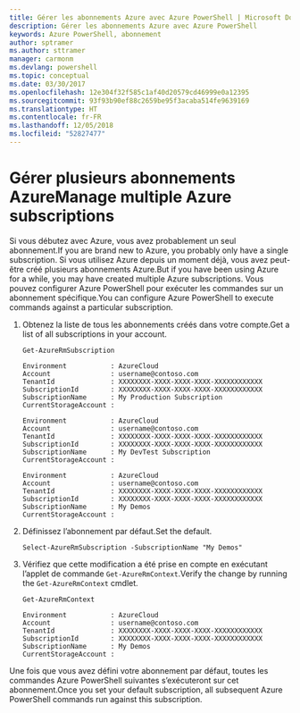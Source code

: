 ```yaml
---
title: Gérer les abonnements Azure avec Azure PowerShell | Microsoft Docs
description: Gérer les abonnements Azure avec Azure PowerShell
keywords: Azure PowerShell, abonnement
author: sptramer
ms.author: sttramer
manager: carmonm
ms.devlang: powershell
ms.topic: conceptual
ms.date: 03/30/2017
ms.openlocfilehash: 12e304f32f585c1af40d20579cd46999e0a12395
ms.sourcegitcommit: 93f93b90ef88c2659be95f3acaba514fe9639169
ms.translationtype: HT
ms.contentlocale: fr-FR
ms.lasthandoff: 12/05/2018
ms.locfileid: "52827477"
---
```

# <a name="manage-multiple-azure-subscriptions"></a><span data-ttu-id="f5eb7-104">Gérer plusieurs abonnements Azure</span><span class="sxs-lookup"><span data-stu-id="f5eb7-104">Manage multiple Azure subscriptions</span></span>

<span data-ttu-id="f5eb7-105">Si vous débutez avec Azure, vous avez probablement un seul abonnement.</span><span class="sxs-lookup"><span data-stu-id="f5eb7-105">If you are brand new to Azure, you probably only have a single subscription.</span></span> <span data-ttu-id="f5eb7-106">Si vous utilisez Azure depuis un moment déjà, vous avez peut-être créé plusieurs abonnements Azure.</span><span class="sxs-lookup"><span data-stu-id="f5eb7-106">But if you have been using Azure for a while, you may have created multiple Azure subscriptions.</span></span> <span data-ttu-id="f5eb7-107">Vous pouvez configurer Azure PowerShell pour exécuter les commandes sur un abonnement spécifique.</span><span class="sxs-lookup"><span data-stu-id="f5eb7-107">You can configure Azure PowerShell to execute commands against a particular subscription.</span></span>

1. <span data-ttu-id="f5eb7-108">Obtenez la liste de tous les abonnements créés dans votre compte.</span><span class="sxs-lookup"><span data-stu-id="f5eb7-108">Get a list of all subscriptions in your account.</span></span>

    ```powershell-interactive
    Get-AzureRmSubscription
    ```

    ```output
    Environment           : AzureCloud
    Account               : username@contoso.com
    TenantId              : XXXXXXXX-XXXX-XXXX-XXXX-XXXXXXXXXXXX
    SubscriptionId        : XXXXXXXX-XXXX-XXXX-XXXX-XXXXXXXXXXXX
    SubscriptionName      : My Production Subscription
    CurrentStorageAccount :

    Environment           : AzureCloud
    Account               : username@contoso.com
    TenantId              : XXXXXXXX-XXXX-XXXX-XXXX-XXXXXXXXXXXX
    SubscriptionId        : XXXXXXXX-XXXX-XXXX-XXXX-XXXXXXXXXXXX
    SubscriptionName      : My DevTest Subscription
    CurrentStorageAccount :

    Environment           : AzureCloud
    Account               : username@contoso.com
    TenantId              : XXXXXXXX-XXXX-XXXX-XXXX-XXXXXXXXXXXX
    SubscriptionId        : XXXXXXXX-XXXX-XXXX-XXXX-XXXXXXXXXXXX
    SubscriptionName      : My Demos
    CurrentStorageAccount :
    ```

2. <span data-ttu-id="f5eb7-109">Définissez l’abonnement par défaut.</span><span class="sxs-lookup"><span data-stu-id="f5eb7-109">Set the default.</span></span>

    ```powershell-interactive
    Select-AzureRmSubscription -SubscriptionName "My Demos"
    ```

3. <span data-ttu-id="f5eb7-110">Vérifiez que cette modification a été prise en compte en exécutant l’applet de commande `Get-AzureRmContext`.</span><span class="sxs-lookup"><span data-stu-id="f5eb7-110">Verify the change by running the `Get-AzureRmContext` cmdlet.</span></span>

    ```powershell-interactive
    Get-AzureRmContext
    ```

    ```output
    Environment           : AzureCloud
    Account               : username@contoso.com
    TenantId              : XXXXXXXX-XXXX-XXXX-XXXX-XXXXXXXXXXXX
    SubscriptionId        : XXXXXXXX-XXXX-XXXX-XXXX-XXXXXXXXXXXX
    SubscriptionName      : My Demos
    CurrentStorageAccount :
    ```

<span data-ttu-id="f5eb7-111">Une fois que vous avez défini votre abonnement par défaut, toutes les commandes Azure PowerShell suivantes s’exécuteront sur cet abonnement.</span><span class="sxs-lookup"><span data-stu-id="f5eb7-111">Once you set your default subscription, all subsequent Azure PowerShell commands run against this subscription.</span></span>
